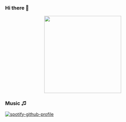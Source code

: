 ### Hi there 👋

<div align="center">
  <img src="https://media.giphy.com/media/KxCC1TEhvUuXKuLgo6/giphy.gif" width="250" style="display:inline-block;">
</div>

### Music ♫
[![spotify-github-profile](https://spotify-github-profile.vercel.app/api/view?uid=3123phi3744qtnks4lazl63j434e&cover_image=true&theme=default&show_offline=false&background_color=121212&interchange=false)](https://github.com/kittinan/spotify-github-profile)  





